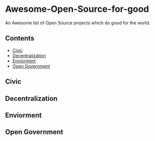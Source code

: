 # Awesome-Open-Source-for-good
An Awesome list of Open Source projects which do good for the world.

## Contents
- [Civic](#civic)
- [Decentralization](#decentralization)
- [Enviorment](#enviorment)
- [Open Government](#open_government)

## Civic

## Decentralization

## Enviorment

## Open Government

